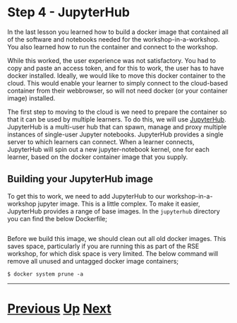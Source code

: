 # Step 4 - JupyterHub

In the last lesson you learned how to build a docker image that contained all of the software and notebooks needed for the workshop-in-a-workshop. You also learned how to run the container and connect to the workshop.

While this worked, the user experience was not satisfactory. You had to copy and paste an access token, and for this to work, the user has to have docker installed. Ideally, we would like to move this docker container to the cloud. This would enable your learner to simply connect to the cloud-based container from their webbrowser, so will not need docker (or your container image) installed.

The first step to moving to the cloud is we need to prepare the container so that it can be used by multiple learners. To do this, we will use [JupyterHub](https://jupyterhub.readthedocs.io/en/stable/). JupyterHub is a multi-user hub that can spawn, manage and proxy multiple instances of single-user Jupyter notebooks. JupyterHub provides a single server to which learners can connect. When a learner connects, JupyterHub will spin out a new jupyter-notebook kernel, one for each learner, based on the docker container image that you supply.

## Building your JupyterHub image

To get this to work, we need to add JupyterHub to our workshop-in-a-workshop jupyter image. This is a little complex. To make it easier, JupyterHub provides a range of base images. In the `jupyterhub` directory you can find the below Dockerfile;

```
```

Before we build this image, we should clean out all old docker images. This saves space, particularly if you are running this as part of the RSE workshop, for which disk space is very limited. The below command will remove all unused and untagged docker image containers;

```
$ docker system prune -a
```




***

# [Previous](part03.md) [Up](../README.md) [Next](part05.md)

